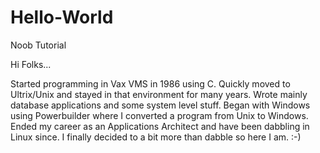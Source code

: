# Hello-World
Noob Tutorial

Hi Folks...

Started programming in Vax VMS in 1986 using C.  Quickly moved to Ultrix/Unix and stayed in that environment for many years.  Wrote mainly database applications and some system level stuff.  Began with Windows using Powerbuilder where I converted a program from Unix to Windows.  Ended my career as an Applications Architect and have been dabbling in Linux since.  I finally decided to a bit more than dabble so here I am. :-)
